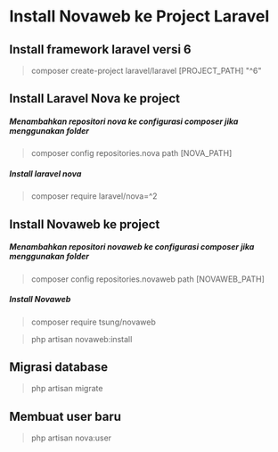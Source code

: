 # Install Novaweb ke Project Laravel

## Install framework laravel versi 6
>composer create-project laravel/laravel [PROJECT_PATH] "^6"

## Install Laravel Nova ke project
##### Menambahkan repositori nova ke configurasi composer jika menggunakan folder
>composer config repositories.nova path [NOVA_PATH]
##### Install laravel nova
>composer require laravel/nova=^2

## Install Novaweb ke project
##### Menambahkan repositori novaweb ke configurasi composer jika menggunakan folder
>composer config repositories.novaweb path [NOVAWEB_PATH]
##### Install Novaweb
>composer require tsung/novaweb

>php artisan novaweb:install

## Migrasi database
>php artisan migrate

## Membuat user baru
>php artisan nova:user

